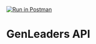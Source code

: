 [![Run in Postman](https://run.pstmn.io/button.svg)](https://god.gw.postman.com/run-collection/10820891-c77f0d87-70ff-4928-93bd-9967ed6e753d?action=collection%2Ffork&collection-url=entityId%3D10820891-c77f0d87-70ff-4928-93bd-9967ed6e753d%26entityType%3Dcollection%26workspaceId%3Db5cfaf03-e3c3-47f0-8451-6da00db3c0f6)

# GenLeaders API



